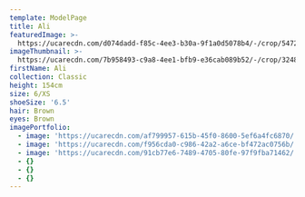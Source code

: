 ```yaml
---
template: ModelPage
title: Ali
featuredImage: >-
  https://ucarecdn.com/d074dadd-f85c-4ee3-b30a-9f1a0d5078b4/-/crop/5472x2438/0,186/-/preview/
imageThumbnail: >-
  https://ucarecdn.com/7b958493-c9a8-4ee1-bfb9-e36cab089b52/-/crop/3248x3543/910,0/-/preview/
firstName: Ali
collection: Classic
height: 154cm
size: 6/XS
shoeSize: '6.5'
hair: Brown
eyes: Brown
imagePortfolio:
  - image: 'https://ucarecdn.com/af799957-615b-45f0-8600-5ef6a4fc6870/'
  - image: 'https://ucarecdn.com/f956cda0-c986-42a2-a6ce-bf472ac0756b/'
  - image: 'https://ucarecdn.com/91cb77e6-7489-4705-80fe-97f9fba71462/'
  - {}
  - {}
  - {}
---
```


